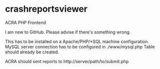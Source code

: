 crashreportsviewer
==================

ACRA PHP Frontend

I am new to GitHub. Please advise if there's something wrong.

This has to be installed on a Apache/PHP/*SQL machine configuration.
MySQL server connection has to be configured in ./www/mysql.php
Table should already be created.

ACRA should sent reports to http://server/path/to/submit.php

